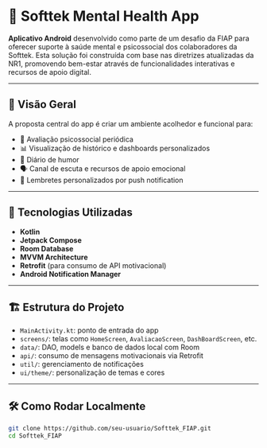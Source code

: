 # 📱 Softtek Mental Health App

**Aplicativo Android** desenvolvido como parte de um desafio da FIAP para oferecer suporte à saúde mental e psicossocial dos colaboradores da Softtek. Esta solução foi construída com base nas diretrizes atualizadas da NR1, promovendo bem-estar através de funcionalidades interativas e recursos de apoio digital.

---

## 🚀 Visão Geral

A proposta central do app é criar um ambiente acolhedor e funcional para:

- 🧠 Avaliação psicossocial periódica
- 📊 Visualização de histórico e dashboards personalizados
- 📘 Diário de humor
- 🗣 Canal de escuta e recursos de apoio emocional
- 🔔 Lembretes personalizados por push notification

---

## 🧩 Tecnologias Utilizadas

- **Kotlin**
- **Jetpack Compose**
- **Room Database**
- **MVVM Architecture**
- **Retrofit** (para consumo de API motivacional)
- **Android Notification Manager**

---

## 🏗 Estrutura do Projeto

- `MainActivity.kt`: ponto de entrada do app
- `screens/`: telas como `HomeScreen`, `AvaliacaoScreen`, `DashBoardScreen`, etc.
- `data/`: DAO, models e banco de dados local com Room
- `api/`: consumo de mensagens motivacionais via Retrofit
- `util/`: gerenciamento de notificações
- `ui/theme/`: personalização de temas e cores

---

## 🛠 Como Rodar Localmente

```bash
git clone https://github.com/seu-usuario/Softtek_FIAP.git
cd Softtek_FIAP
